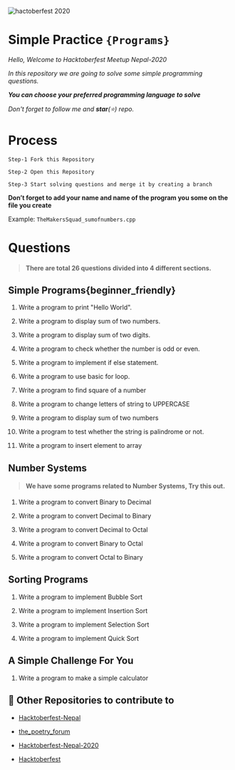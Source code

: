![hactoberfest 2020](https://miro.medium.com/max/2560/1*7tGplprCbxSJbPMvCYaZvw.png)
# Simple Practice `{Programs}` 

*Hello, Welcome to Hacktoberfest Meetup Nepal-2020*

*In this repository we are going to solve some simple programming questions.*

***You can choose your preferred programming language to solve***

*Don't forget to follow me and **star**(:star:)  repo.*

# Process

`Step-1 Fork this Repository`

`Step-2 Open this Repository`

`Step-3 Start solving questions and merge it by creating a branch`

**Don’t forget to add your name and name of the program you some on the file you create**

Example: ``TheMakersSquad_sumofnumbers.cpp``

# Questions

>  #### There are total **26** questions divided into 4 different sections.

## Simple Programs{beginner_friendly}

1. Write a program to print "Hello World".

2. Write a program to display sum of two numbers.

3. Write a program to display sum of two digits.

4. Write a program to check whether the number is odd or even.

5. Write a program to implement if else statement.

6. Write a program to use basic for loop.

7. Write a program to find square of a number

8. Write a program to change letters of string to UPPERCASE

9. Write a program to display sum of two numbers

10. Write a program to test whether the string is palindrome or not.

11. Write a program to insert element to array


## Number Systems

> #### We have some programs related to Number Systems, Try this out.

1. Write a program to convert Binary to Decimal

2. Write a program to convert Decimal to Binary

3. Write a program to convert Decimal to Octal

4. Write a program to convert Binary to Octal

5. Write a program to convert Octal to Binary

## Sorting Programs

1. Write a program to implement Bubble Sort

2. Write a program to implement Insertion Sort

3. Write a program to implement Selection Sort

4. Write a program to implement Quick Sort

## A Simple Challenge For You

1. Write a program to make a simple calculator

## 🤗 Other Repositories to contribute to

- [Hacktoberfest-Nepal](https://github.com/Parajulibkrm/Hacktoberfest-Nepal)

- [the_poetry_forum](https://github.com/Sandesh-Sharma/the_poetry_forum)

- [Hacktoberfest-Nepal-2020](https://github.com/Saugat-Adhikari/Hacktoberfest-Nepal-2020)

- [Hacktoberfest](https://github.com/arjunadhikary/Hacktoberfest)
